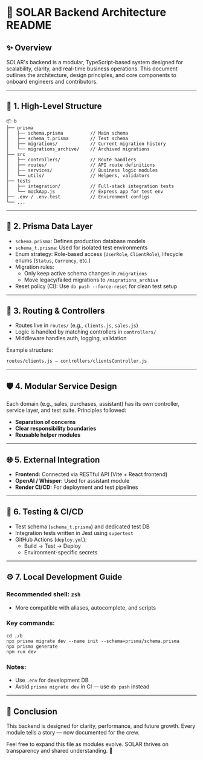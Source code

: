 # 🚀 SOLAR Backend Architecture README

## ✨ Overview
SOLAR's backend is a modular, TypeScript-based system designed for scalability, clarity, and real-time business operations. This document outlines the architecture, design principles, and core components to onboard engineers and contributors.

---

## 🧩 1. High-Level Structure

```
📦 b
├── prisma
│   ├── schema.prisma          // Main schema
│   ├── schema_t.prisma        // Test schema
│   ├── migrations/            // Current migration history
│   └── migrations_archive/    // Archived migrations
├── src
│   ├── controllers/           // Route handlers
│   ├── routes/                // API route definitions
│   ├── services/              // Business logic modules
│   └── utils/                 // Helpers, validators
├── tests
│   ├── integration/           // Full-stack integration tests
│   └── mockApp.js             // Express app for test env
├── .env / .env.test           // Environment configs
└── ...
```

---

## 🧠 2. Prisma Data Layer

- `schema.prisma`: Defines production database models
- `schema_t.prisma`: Used for isolated test environments
- Enum strategy: Role-based access (`UserRole`, `ClientRole`), lifecycle enums (`Status`, `Currency`, etc.)
- Migration rules:
  - Only keep active schema changes in `/migrations`
  - Move legacy/failed migrations to `/migrations_archive`
- Reset policy (CI): Use `db push --force-reset` for clean test setup

---

## 🔀 3. Routing & Controllers

- Routes live in `routes/` (e.g., `clients.js`, `sales.js`)
- Logic is handled by matching controllers in `controllers/`
- Middleware handles auth, logging, validation

Example structure:
```
routes/clients.js → controllers/clientsController.js
```

---

## 🛡 4. Modular Service Design

Each domain (e.g., sales, purchases, assistant) has its own controller, service layer, and test suite. Principles followed:

- **Separation of concerns**
- **Clear responsibility boundaries**
- **Reusable helper modules**

---

## 🌐 5. External Integration

- **Frontend:** Connected via RESTful API (Vite + React frontend)
- **OpenAI / Whisper:** Used for assistant module
- **Render CI/CD:** For deployment and test pipelines

---

## 🧪 6. Testing & CI/CD

- Test schema (`schema_t.prisma`) and dedicated test DB
- Integration tests written in Jest using `supertest`
- GitHub Actions (`deploy.yml`):
  - Build → Test → Deploy
  - Environment-specific secrets

---

## ⚙️ 7. Local Development Guide

### Recommended shell: `zsh`
- More compatible with aliases, autocomplete, and scripts

### Key commands:
```
cd ./b
npx prisma migrate dev --name init --schema=prisma/schema.prisma
npx prisma generate
npm run dev
```

### Notes:
- Use `.env` for development DB
- Avoid `prisma migrate dev` in CI — use `db push` instead

---

## 🧽 Conclusion
This backend is designed for clarity, performance, and future growth. Every module tells a story — now documented for the crew.

Feel free to expand this file as modules evolve. SOLAR thrives on transparency and shared understanding. 🚀